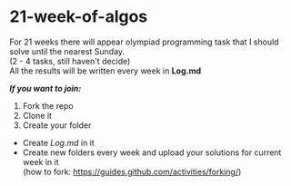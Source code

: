 # 21-week-of-algos
For 21 weeks there will appear olympiad programming task that I should solve until the nearest Sunday.  
(2 - 4 tasks, still haven't decide)  
All the results will be written every week in **Log.md**  
  
***If you want to join:***
1. Fork the repo
2. Clone it
3. Create your folder
  * Create *Log.md* in it
  * Create new folders every week and upload your solutions for current week in it  
(how to fork: https://guides.github.com/activities/forking/)
  

